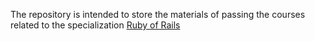 The repository is intended to store the materials of passing the courses related to the specialization [Ruby of Rails](https://www.coursera.org/specializations/ruby-on-rails)
